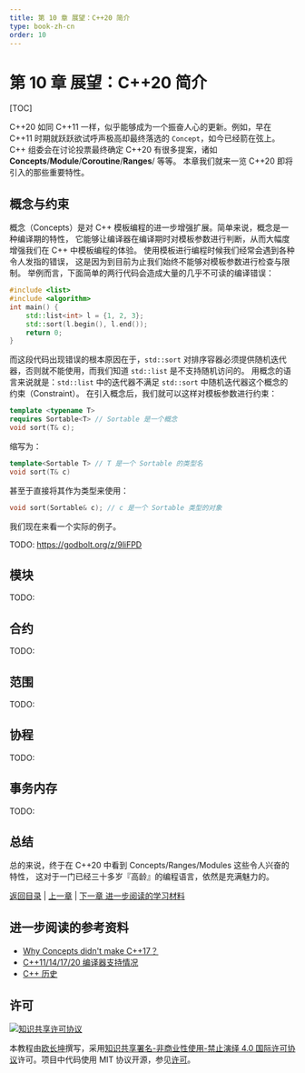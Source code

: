 ```yaml
---
title: 第 10 章 展望：C++20 简介
type: book-zh-cn
order: 10
---
```


# 第 10 章 展望：C++20 简介

[TOC]

C++20 如同 C++11 一样，似乎能够成为一个振奋人心的更新。例如，早在 C++11 时期就跃跃欲试呼声极高却最终落选的 `Concept`，如今已经箭在弦上。
C++ 组委会在讨论投票最终确定 C++20 有很多提案，诸如 **Concepts**/**Module**/**Coroutine**/**Ranges**/ 等等。
本章我们就来一览 C++20 即将引入的那些重要特性。

## 概念与约束

概念（Concepts）是对 C++ 模板编程的进一步增强扩展。简单来说，概念是一种编译期的特性，
它能够让编译器在编译期时对模板参数进行判断，从而大幅度增强我们在 C++ 中模板编程的体验。
使用模板进行编程时候我们经常会遇到各种令人发指的错误，
这是因为到目前为止我们始终不能够对模板参数进行检查与限制。
举例而言，下面简单的两行代码会造成大量的几乎不可读的编译错误：

```cpp
#include <list>
#include <algorithm>
int main() {
    std::list<int> l = {1, 2, 3};
    std::sort(l.begin(), l.end());
    return 0;
}
```

而这段代码出现错误的根本原因在于，`std::sort` 对排序容器必须提供随机迭代器，否则就不能使用，而我们知道 `std::list` 是不支持随机访问的。
用概念的语言来说就是：`std::list` 中的迭代器不满足 `std::sort` 中随机迭代器这个概念的约束（Constraint）。
在引入概念后，我们就可以这样对模板参数进行约束：

```cpp
template <typename T>
requires Sortable<T> // Sortable 是一个概念
void sort(T& c);
```

缩写为：

```cpp
template<Sortable T> // T 是一个 Sortable 的类型名
void sort(T& c)
```

甚至于直接将其作为类型来使用：

```cpp
void sort(Sortable& c); // c 是一个 Sortable 类型的对象
```

我们现在来看一个实际的例子。

TODO: https://godbolt.org/z/9liFPD

## 模块

TODO:

## 合约

TODO:

## 范围

TODO:

## 协程

TODO:


## 事务内存

TODO:

## 总结

总的来说，终于在 C++20 中看到 Concepts/Ranges/Modules 这些令人兴奋的特性，
这对于一门已经三十多岁『高龄』的编程语言，依然是充满魅力的。

[返回目录](./toc.md) | [上一章](./09-others.md) | [下一章 进一步阅读的学习材料](./appendix1.md)


## 进一步阅读的参考资料

- [Why Concepts didn't make C++17？](http://honermann.net/blog/2016/03/06/why-concepts-didnt-make-cxx17/)
- [C++11/14/17/20 编译器支持情况](http://en.cppreference.com/w/cpp/compiler_support)
- [C++ 历史](https://en.cppreference.com/w/cpp/language/history)

## 许可

<a rel="license" href="http://creativecommons.org/licenses/by-nc-nd/4.0/"><img alt="知识共享许可协议" style="border-width:0" src="https://i.creativecommons.org/l/by-nc-nd/4.0/80x15.png" /></a>

本教程由[欧长坤](https://github.com/changkun)撰写，采用[知识共享署名-非商业性使用-禁止演绎 4.0 国际许可协议](http://creativecommons.org/licenses/by-nc-nd/4.0/)许可。项目中代码使用 MIT 协议开源，参见[许可](../../LICENSE)。